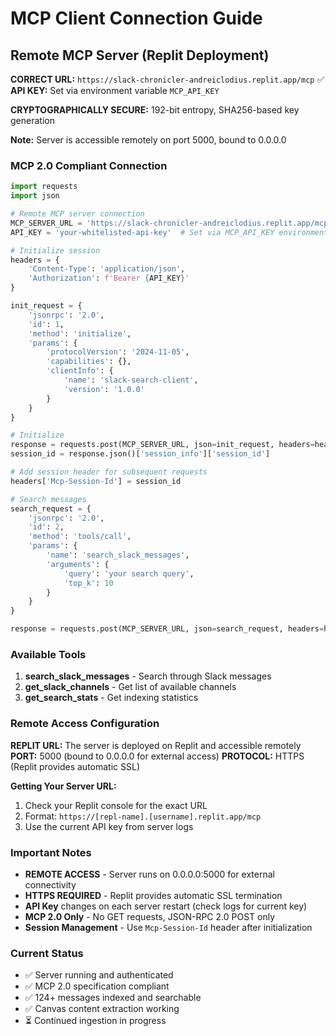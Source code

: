 # MCP Client Connection Guide

## Remote MCP Server (Replit Deployment)

**CORRECT URL:** `https://slack-chronicler-andreiclodius.replit.app/mcp` ✅  
**API KEY:** Set via environment variable `MCP_API_KEY`

**CRYPTOGRAPHICALLY SECURE:** 192-bit entropy, SHA256-based key generation

**Note:** Server is accessible remotely on port 5000, bound to 0.0.0.0

### MCP 2.0 Compliant Connection

```python
import requests
import json

# Remote MCP server connection
MCP_SERVER_URL = 'https://slack-chronicler-andreiclodius.replit.app/mcp'
API_KEY = 'your-whitelisted-api-key'  # Set via MCP_API_KEY environment variable

# Initialize session
headers = {
    'Content-Type': 'application/json',
    'Authorization': f'Bearer {API_KEY}'
}

init_request = {
    'jsonrpc': '2.0',
    'id': 1,
    'method': 'initialize',
    'params': {
        'protocolVersion': '2024-11-05',
        'capabilities': {},
        'clientInfo': {
            'name': 'slack-search-client',
            'version': '1.0.0'
        }
    }
}

# Initialize
response = requests.post(MCP_SERVER_URL, json=init_request, headers=headers)
session_id = response.json()['session_info']['session_id']

# Add session header for subsequent requests
headers['Mcp-Session-Id'] = session_id

# Search messages
search_request = {
    'jsonrpc': '2.0',
    'id': 2,
    'method': 'tools/call',
    'params': {
        'name': 'search_slack_messages',
        'arguments': {
            'query': 'your search query',
            'top_k': 10
        }
    }
}

response = requests.post(MCP_SERVER_URL, json=search_request, headers=headers)
```

### Available Tools

1. **search_slack_messages** - Search through Slack messages
2. **get_slack_channels** - Get list of available channels  
3. **get_search_stats** - Get indexing statistics

### Remote Access Configuration

**REPLIT URL:** The server is deployed on Replit and accessible remotely
**PORT:** 5000 (bound to 0.0.0.0 for external access)
**PROTOCOL:** HTTPS (Replit provides automatic SSL)

**Getting Your Server URL:**
1. Check your Replit console for the exact URL
2. Format: `https://[repl-name].[username].replit.app/mcp`
3. Use the current API key from server logs

### Important Notes

- **REMOTE ACCESS** - Server runs on 0.0.0.0:5000 for external connectivity
- **HTTPS REQUIRED** - Replit provides automatic SSL termination  
- **API Key** changes on each server restart (check logs for current key)
- **MCP 2.0 Only** - No GET requests, JSON-RPC 2.0 POST only
- **Session Management** - Use `Mcp-Session-Id` header after initialization

### Current Status

- ✅ Server running and authenticated
- ✅ MCP 2.0 specification compliant
- ✅ 124+ messages indexed and searchable
- ✅ Canvas content extraction working
- ⏳ Continued ingestion in progress